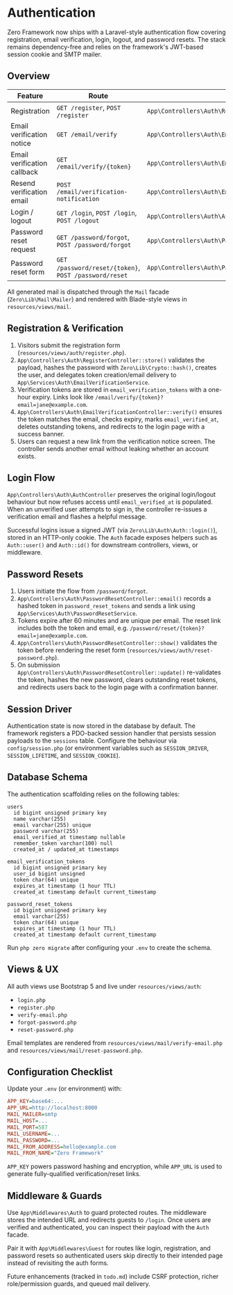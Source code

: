 # Authentication

Zero Framework now ships with a Laravel-style authentication flow covering registration, email verification, login, logout, and password resets. The stack remains dependency-free and relies on the framework's JWT-based session cookie and SMTP mailer.

## Overview

| Feature | Route | Controller |
| --- | --- | --- |
| Registration | `GET /register`, `POST /register` | `App\Controllers\Auth\RegisterController` |
| Email verification notice | `GET /email/verify` | `App\Controllers\Auth\EmailVerificationController@notice` |
| Email verification callback | `GET /email/verify/{token}` | `App\Controllers\Auth\EmailVerificationController@verify` |
| Resend verification email | `POST /email/verification-notification` | `App\Controllers\Auth\EmailVerificationController@resend` |
| Login / logout | `GET /login`, `POST /login`, `POST /logout` | `App\Controllers\Auth\AuthController` |
| Password reset request | `GET /password/forgot`, `POST /password/forgot` | `App\Controllers\Auth\PasswordResetController` |
| Password reset form | `GET /password/reset/{token}`, `POST /password/reset` | `App\Controllers\Auth\PasswordResetController` |

All generated mail is dispatched through the `Mail` facade (`Zero\Lib\Mail\Mailer`) and rendered with Blade-style views in `resources/views/mail`.

## Registration & Verification

1. Visitors submit the registration form (`resources/views/auth/register.php`).
2. `App\Controllers\Auth\RegisterController::store()` validates the payload, hashes the password with `Zero\Lib\Crypto::hash()`, creates the user, and delegates token creation/email delivery to `App\Services\Auth\EmailVerificationService`.
3. Verification tokens are stored in `email_verification_tokens` with a one-hour expiry. Links look like `/email/verify/{token}?email=jane@example.com`.
4. `App\Controllers\Auth\EmailVerificationController::verify()` ensures the token matches the email, checks expiry, marks `email_verified_at`, deletes outstanding tokens, and redirects to the login page with a success banner.
5. Users can request a new link from the verification notice screen. The controller sends another email without leaking whether an account exists.

## Login Flow

`App\Controllers\Auth\AuthController` preserves the original login/logout behaviour but now refuses access until `email_verified_at` is populated. When an unverified user attempts to sign in, the controller re-issues a verification email and flashes a helpful message.

Successful logins issue a signed JWT (via `Zero\Lib\Auth\Auth::login()`), stored in an HTTP-only cookie. The `Auth` facade exposes helpers such as `Auth::user()` and `Auth::id()` for downstream controllers, views, or middleware.

## Password Resets

1. Users initiate the flow from `/password/forgot`.
2. `App\Controllers\Auth\PasswordResetController::email()` records a hashed token in `password_reset_tokens` and sends a link using `App\Services\Auth\PasswordResetService`.
3. Tokens expire after 60 minutes and are unique per email. The reset link includes both the token and email, e.g. `/password/reset/{token}?email=jane@example.com`.
4. `App\Controllers\Auth\PasswordResetController::show()` validates the token before rendering the reset form (`resources/views/auth/reset-password.php`).
5. On submission `App\Controllers\Auth\PasswordResetController::update()` re-validates the token, hashes the new password, clears outstanding reset tokens, and redirects users back to the login page with a confirmation banner.

## Session Driver

Authentication state is now stored in the database by default. The framework registers a PDO-backed session handler that persists session payloads to the `sessions` table. Configure the behaviour via `config/session.php` (or environment variables such as `SESSION_DRIVER`, `SESSION_LIFETIME`, and `SESSION_COOKIE`).


## Database Schema

The authentication scaffolding relies on the following tables:

```text
users
  id bigint unsigned primary key
  name varchar(255)
  email varchar(255) unique
  password varchar(255)
  email_verified_at timestamp nullable
  remember_token varchar(100) null
  created_at / updated_at timestamps

email_verification_tokens
  id bigint unsigned primary key
  user_id bigint unsigned
  token char(64) unique
  expires_at timestamp (1 hour TTL)
  created_at timestamp default current_timestamp

password_reset_tokens
  id bigint unsigned primary key
  email varchar(255)
  token char(64) unique
  expires_at timestamp (1 hour TTL)
  created_at timestamp default current_timestamp
```

Run `php zero migrate` after configuring your `.env` to create the schema.

## Views & UX

All auth views use Bootstrap 5 and live under `resources/views/auth`:

- `login.php`
- `register.php`
- `verify-email.php`
- `forgot-password.php`
- `reset-password.php`

Email templates are rendered from `resources/views/mail/verify-email.php` and `resources/views/mail/reset-password.php`.

## Configuration Checklist

Update your `.env` (or environment) with:

```ini
APP_KEY=base64:...
APP_URL=http://localhost:8000
MAIL_MAILER=smtp
MAIL_HOST=...
MAIL_PORT=587
MAIL_USERNAME=...
MAIL_PASSWORD=...
MAIL_FROM_ADDRESS=hello@example.com
MAIL_FROM_NAME="Zero Framework"
```

`APP_KEY` powers password hashing and encryption, while `APP_URL` is used to generate fully-qualified verification/reset links.

## Middleware & Guards

Use `App\Middlewares\Auth` to guard protected routes. The middleware stores the intended URL and redirects guests to `/login`. Once users are verified and authenticated, you can inspect their payload with the `Auth` facade.

Pair it with `App\Middlewares\Guest` for routes like login, registration, and password resets so authenticated users skip directly to their intended page instead of revisiting the auth forms.

Future enhancements (tracked in `todo.md`) include CSRF protection, richer role/permission guards, and queued mail delivery.
